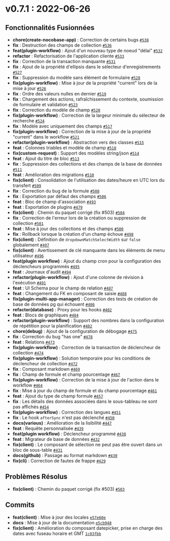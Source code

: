# v0.7.1 : 2022-06-26

## Fonctionnalités Fusionnées

- **chore(create-nocobase-app)** : Correction de certains bugs [`#538`](https://github.com/nocobase/nocobase/pull/538)
- **fix** : Destruction des champs de collection [`#536`](https://github.com/nocobase/nocobase/pull/536)
- **feat(plugin-workflow)** : Ajout d'un nouveau type de noeud "délai" [`#532`](https://github.com/nocobase/nocobase/pull/532)
- **refactor** : Refactorisation de l'application cliente [`#533`](https://github.com/nocobase/nocobase/pull/533)
- **fix** : Correction de la transaction manquante [`#531`](https://github.com/nocobase/nocobase/pull/531)
- **fix** : Ajout de la propriété d'ellipsis dans le sélecteur d'enregistrements [`#527`](https://github.com/nocobase/nocobase/pull/527)
- **fix** : Suppression du modèle sans élément de formulaire [`#528`](https://github.com/nocobase/nocobase/pull/528)
- **fix(plugin-workflow)** : Mise à jour de la propriété "current" lors de la mise à jour [`#526`](https://github.com/nocobase/nocobase/pull/526)
- **fix** : Ordre des valeurs nulles en dernier [`#519`](https://github.com/nocobase/nocobase/pull/519)
- **fix** : Chargement des actions, rafraîchissement du contexte, soumission de formulaire et validation [`#523`](https://github.com/nocobase/nocobase/pull/523)
- **fix** : Correction du modèle de champ [`#520`](https://github.com/nocobase/nocobase/pull/520)
- **fix(plugin-workflow)** : Correction de la largeur minimale du sélecteur de recherche [`#524`](https://github.com/nocobase/nocobase/pull/524)
- **fix** : Modèle avec uniquement des champs [`#517`](https://github.com/nocobase/nocobase/pull/517)
- **fix(plugin-workflow)** : Correction de la mise à jour de la propriété "current" dans le workflow [`#521`](https://github.com/nocobase/nocobase/pull/521)
- **refactor(plugin-workflow)** : Abstraction vers des classes [`#515`](https://github.com/nocobase/nocobase/pull/515)
- **feat** : Colonnes triables et modèle de champ [`#518`](https://github.com/nocobase/nocobase/pull/518)
- **fix(custom-request)** : Support des modèles string/json [`#514`](https://github.com/nocobase/nocobase/pull/514)
- **feat** : Ajout du titre de bloc [`#513`](https://github.com/nocobase/nocobase/pull/513)
- **fix** : Suppression des collections et des champs de la base de données [`#511`](https://github.com/nocobase/nocobase/pull/511)
- **feat** : Amélioration des migrations [`#510`](https://github.com/nocobase/nocobase/pull/510)
- **fix(client)** : Consolidation de l'utilisation des dates/heure en UTC lors du transfert [`#509`](https://github.com/nocobase/nocobase/pull/509)
- **fix** : Correction du bug de la formule [`#508`](https://github.com/nocobase/nocobase/pull/508)
- **fix** : Exportation par défaut des champs [`#506`](https://github.com/nocobase/nocobase/pull/506)
- **feat** : Bloc de champ d'association [`#493`](https://github.com/nocobase/nocobase/pull/493)
- **feat** : Exportation de plugins [`#479`](https://github.com/nocobase/nocobase/pull/479)
- **fix(client)** : Chemin du paquet corrigé (fix #503) [`#504`](https://github.com/nocobase/nocobase/pull/504)
- **fix** : Correction de l'erreur lors de la création ou suppression de collection [`#501`](https://github.com/nocobase/nocobase/pull/501)
- **feat** : Mise à jour des collections et des champs [`#500`](https://github.com/nocobase/nocobase/pull/500)
- **fix** : Rollback lorsque la création d'un champ échoue [`#498`](https://github.com/nocobase/nocobase/pull/498)
- **fix(client)** : Définition de `dropdownMatchSelectWidth` sur `false` globalement [`#497`](https://github.com/nocobase/nocobase/pull/497)
- **fix(client)** : Avertissement de clé manquante dans les éléments de menu utilisateur [`#496`](https://github.com/nocobase/nocobase/pull/496)
- **feat(plugin workflow)** : Ajout du champ cron pour la configuration des déclencheurs programmés [`#495`](https://github.com/nocobase/nocobase/pull/495)
- **feat** : Journaux d'audit [`#494`](https://github.com/nocobase/nocobase/pull/494)
- **refactor(plugin-workflow)** : Ajout d'une colonne de révision à l'exécution [`#491`](https://github.com/nocobase/nocobase/pull/491)
- **feat** : UI Schema pour le champ de relation [`#487`](https://github.com/nocobase/nocobase/pull/487)
- **feat** : Changement du FK en composant de saisie [`#488`](https://github.com/nocobase/nocobase/pull/488)
- **fix(plugin-multi-app-manager)** : Correction des tests de création de base de données pg qui échouent [`#486`](https://github.com/nocobase/nocobase/pull/486)
- **refactor(database)** : Proxy pour les hooks [`#402`](https://github.com/nocobase/nocobase/pull/402)
- **feat** : Blocs de graphiques [`#484`](https://github.com/nocobase/nocobase/pull/484)
- **refactor(plugin-workflow)** : Support des nombres dans la configuration de répétition pour la planification [`#482`](https://github.com/nocobase/nocobase/pull/482)
- **chore(debug)** : Ajout de la configuration de débogage [`#475`](https://github.com/nocobase/nocobase/pull/475)
- **fix** : Correction du bug "has one" [`#478`](https://github.com/nocobase/nocobase/pull/478)
- **feat** : Relations [`#473`](https://github.com/nocobase/nocobase/pull/473)
- **fix(plugin-workflow)** : Correction de la transaction de déclencheur de collection [`#474`](https://github.com/nocobase/nocobase/pull/474)
- **fix(plugin-workflow)** : Solution temporaire pour les conditions de déclencheur de collection [`#472`](https://github.com/nocobase/nocobase/pull/472)
- **fix** : Composant markdown [`#469`](https://github.com/nocobase/nocobase/pull/469)
- **fix** : Champ de formule et champ pourcentage [`#467`](https://github.com/nocobase/nocobase/pull/467)
- **fix(plugin-workflow)** : Correction de la mise à jour de l'action dans le workflow [`#464`](https://github.com/nocobase/nocobase/pull/464)
- **fix** : Mise à jour du champ de formule et du champ pourcentage [`#461`](https://github.com/nocobase/nocobase/pull/461)
- **feat** : Ajout du type de champ formule [`#457`](https://github.com/nocobase/nocobase/pull/457)
- **fix** : Les détails des données associées dans le sous-tableau ne sont pas affichés [`#454`](https://github.com/nocobase/nocobase/pull/454)
- **fix(plugin-workflow)** : Correction des langues [`#451`](https://github.com/nocobase/nocobase/pull/451)
- **fix** : Le hook `afterSync` n'est pas déclenché [`#450`](https://github.com/nocobase/nocobase/pull/450)
- **docs(various)** : Amélioration de la lisibilité [`#447`](https://github.com/nocobase/nocobase/pull/447)
- **feat** : Requête personnalisée [`#439`](https://github.com/nocobase/nocobase/pull/439)
- **feat(plugin workflow)** : Déclencheur programmé [`#438`](https://github.com/nocobase/nocobase/pull/438)
- **feat** : Migrateur de base de données [`#432`](https://github.com/nocobase/nocobase/pull/432)
- **fix(client)** : Le composant de sélection ne peut pas être ouvert dans un bloc de sous-table [`#431`](https://github.com/nocobase/nocobase/pull/431)
- **docs(github)** : Passage au format markdown [`#430`](https://github.com/nocobase/nocobase/pull/430)
- **fix(cli)** : Correction de fautes de frappe [`#429`](https://github.com/nocobase/nocobase/pull/429)

## Problèmes Résolus

- **fix(client)** : Chemin du paquet corrigé (fix #503) [`#503`](https://github.com/nocobase/nocobase/issues/503)

## Commits

- **feat(client)** : Mise à jour des locales [`e57e60e`](https://github.com/nocobase/nocobase/commit/e57e60e6cb84431e694e69830d128cd71938388f)
- **docs** : Mise à jour de la documentation [`e5cb948`](https://github.com/nocobase/nocobase/commit/e5cb94803f738961fcbc1986a94d258ef9e191a9)
- **fix(client)** : Amélioration du composant datepicker, prise en charge des dates avec fuseau horaire et GMT [`1c03fbb`](https://github.com/nocobase/nocobase/commit/1c03fbb853b5885547835f50fc9a0932f63c363b)
